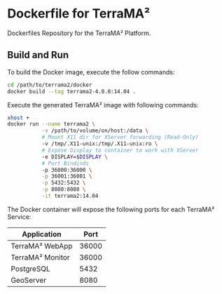 # Dockerfile for TerraMA²

Dockerfiles Repository for the TerraMA² Platform.

## Build and Run

To build the Docker image, execute the follow commands:

```bash
cd /path/to/terrama2/docker
docker build --tag terrama2-4.0.0:14.04 .
```

Execute the generated TerraMA² image with following commands:

```bash
xhost +
docker run --name terrama2 \
           -v /path/to/volume/on/host:/data \
           # Mount X11 dir for XServer forwarding (Read-Only)
           -v /tmp/.X11-unix:/tmp/.X11-unix:ro \
           # Expose Display to container to work with XServer
           -e DISPLAY=$DISPLAY \
           # Port Bindinds
           -p 36000:36000 \
           -p 36001:36001 \
           -p 5432:5432 \
           -p 8080:8080 \
           -it terrama2:14.04
```

The Docker container will expose the following ports for each TerraMA² Service:

|   Application    | Port  |
|------------------|-------|
| TerraMA² WebApp  | 36000 |
| TerraMA² Monitor | 36000 |
| PostgreSQL       | 5432  |
| GeoServer        | 8080  |
